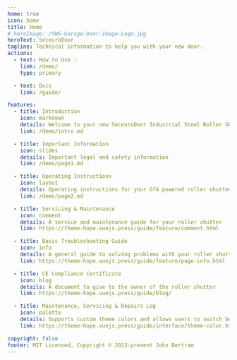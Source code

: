```yaml
---
home: true
icon: home
title: Home
# heroImage: /SWS-Garage-Door-Image-Logo.jpg
heroText: SeceuroDoor
tagline: Technical information to help you with your new door.
actions:
  - text: How to Use 💡
    link: /demo/
    type: primary

  - text: Docs
    link: /guide/

features:
  - title: Introduction
    icon: markdown
    details: Welcome to your new SeceuroDoor Industrial Steel Roller Shutter
    link: /demo/intro.md

  - title: Important Information
    icon: slides
    details: Important legal and safety information
    link: /demo/page1.md

  - title: Operating Instructions
    icon: layout
    details: Operating instructions for your GfA powered roller shutter
    link: /demo/page2.md

  - title: Servicing & Maintenance
    icon: comment
    details: A service and maintenance guide for your roller shutter
    link: https://theme-hope.vuejs.press/guide/feature/comment.html

  - title: Basic Troubleshooting Guide
    icon: info
    details: A general guide to solving problems with your roller shutter
    link: https://theme-hope.vuejs.press/guide/feature/page-info.html

  - title: CE Compliance Certificate
    icon: blog
    details: A document to give to the owner of the roller shutter
    link: https://theme-hope.vuejs.press/guide/blog/

  - title: Maintenance, Servicing & Repairs Log
    icon: palette
    details: Supports custom theme colors and allows users to switch between preset theme colors
    link: https://theme-hope.vuejs.press/guide/interface/theme-color.html

copyright: false
footer: MIT Licensed, Copyright © 2023-present John Bertram
---
```


